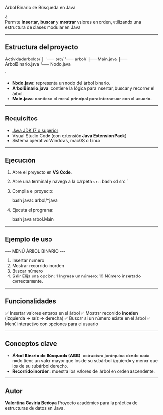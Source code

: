  Árbol Binario de Búsqueda en Java

4  
Permite **insertar**, **buscar** y **mostrar** valores en orden, utilizando una estructura de clases modular en Java.

---

##  Estructura del proyecto



Actividadarboles/
│
└── src/
└── arbol/
├── Main.java
├── ArbolBinario.java
└── Nodo.java

`

- **Nodo.java:** representa un nodo del árbol binario.  
- **ArbolBinario.java:** contiene la lógica para insertar, buscar y recorrer el árbol.  
- **Main.java:** contiene el menú principal para interactuar con el usuario.

---

##  Requisitos

- [Java JDK 17 o superior](https://www.oracle.com/java/technologies/downloads/)
- Visual Studio Code (con extensión **Java Extension Pack**)
- Sistema operativo Windows, macOS o Linux

---

##  Ejecución

1. Abre el proyecto en **VS Code**.
2. Abre una terminal y navega a la carpeta `src`:
   bash
   cd src
`

3. Compila el proyecto:

   bash
   javac arbol/*.java
   
4. Ejecuta el programa:

   bash
   java arbol.Main
   

---

##  Ejemplo de uso


--- MENÚ ÁRBOL BINARIO ---
1. Insertar número
2. Mostrar recorrido inorden
3. Buscar número
4. Salir
Elija una opción: 1
Ingrese un número: 10
Número insertado correctamente.


---

##  Funcionalidades

✅ Insertar valores enteros en el árbol
✅ Mostrar recorrido **inorden** (izquierda → raíz → derecha)
✅ Buscar si un número existe en el árbol
✅ Menú interactivo con opciones para el usuario

---

##  Conceptos clave

* **Árbol Binario de Búsqueda (ABB):** estructura jerárquica donde cada nodo tiene un valor mayor que los de su subárbol izquierdo y menor que los de su subárbol derecho.
* **Recorrido inorden:** muestra los valores del árbol en orden ascendente.

---

##  Autor

**Valentina Gaviria Bedoya**
Proyecto académico para la práctica de estructuras de datos en Java.
